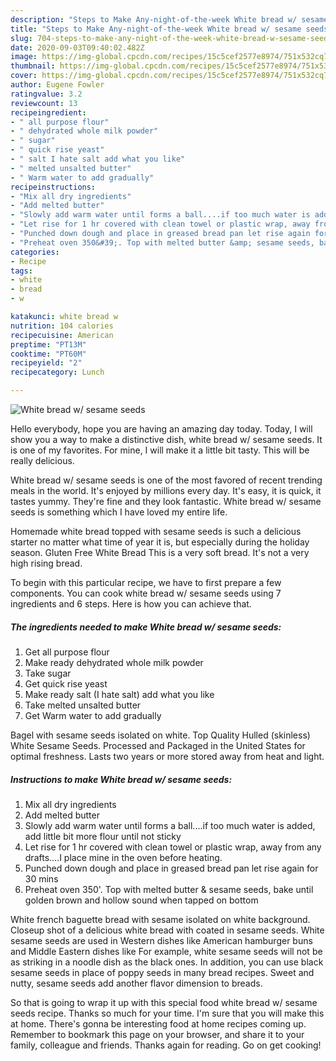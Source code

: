 ```yaml
---
description: "Steps to Make Any-night-of-the-week White bread w/ sesame seeds"
title: "Steps to Make Any-night-of-the-week White bread w/ sesame seeds"
slug: 704-steps-to-make-any-night-of-the-week-white-bread-w-sesame-seeds
date: 2020-09-03T09:40:02.482Z
image: https://img-global.cpcdn.com/recipes/15c5cef2577e8974/751x532cq70/white-bread-w-sesame-seeds-recipe-main-photo.jpg
thumbnail: https://img-global.cpcdn.com/recipes/15c5cef2577e8974/751x532cq70/white-bread-w-sesame-seeds-recipe-main-photo.jpg
cover: https://img-global.cpcdn.com/recipes/15c5cef2577e8974/751x532cq70/white-bread-w-sesame-seeds-recipe-main-photo.jpg
author: Eugene Fowler
ratingvalue: 3.2
reviewcount: 13
recipeingredient:
- " all purpose flour"
- " dehydrated whole milk powder"
- " sugar"
- " quick rise yeast"
- " salt I hate salt add what you like"
- " melted unsalted butter"
- " Warm water to add gradually"
recipeinstructions:
- "Mix all dry ingredients"
- "Add melted butter"
- "Slowly add warm water until forms a ball....if too much water is added, add little bit more flour until not sticky"
- "Let rise for 1 hr covered with clean towel or plastic wrap, away from any drafts....I place mine in the oven before heating."
- "Punched down dough and place in greased bread pan let rise again for 30 mins"
- "Preheat oven 350&#39;. Top with melted butter &amp; sesame seeds, bake until golden brown and hollow sound when tapped on bottom"
categories:
- Recipe
tags:
- white
- bread
- w

katakunci: white bread w 
nutrition: 104 calories
recipecuisine: American
preptime: "PT13M"
cooktime: "PT60M"
recipeyield: "2"
recipecategory: Lunch

---
```



![White bread w/ sesame seeds](https://img-global.cpcdn.com/recipes/15c5cef2577e8974/751x532cq70/white-bread-w-sesame-seeds-recipe-main-photo.jpg)

Hello everybody, hope you are having an amazing day today. Today, I will show you a way to make a distinctive dish, white bread w/ sesame seeds. It is one of my favorites. For mine, I will make it a little bit tasty. This will be really delicious.

White bread w/ sesame seeds is one of the most favored of recent trending meals in the world. It's enjoyed by millions every day. It's easy, it is quick, it tastes yummy. They're fine and they look fantastic. White bread w/ sesame seeds is something which I have loved my entire life.

Homemade white bread topped with sesame seeds is such a delicious starter no matter what time of year it is, but especially during the holiday season. Gluten Free White Bread This is a very soft bread. It&#39;s not a very high rising bread.


To begin with this particular recipe, we have to first prepare a few components. You can cook white bread w/ sesame seeds using 7 ingredients and 6 steps. Here is how you can achieve that.

<!--inarticleads1-->

##### The ingredients needed to make White bread w/ sesame seeds:

1. Get  all purpose flour
1. Make ready  dehydrated whole milk powder
1. Take  sugar
1. Get  quick rise yeast
1. Make ready  salt (I hate salt) add what you like
1. Take  melted unsalted butter
1. Get  Warm water to add gradually


Bagel with sesame seeds isolated on white. Top Quality Hulled (skinless) White Sesame Seeds. Processed and Packaged in the United States for optimal freshness. Lasts two years or more stored away from heat and light. 

<!--inarticleads2-->

##### Instructions to make White bread w/ sesame seeds:

1. Mix all dry ingredients
1. Add melted butter
1. Slowly add warm water until forms a ball....if too much water is added, add little bit more flour until not sticky
1. Let rise for 1 hr covered with clean towel or plastic wrap, away from any drafts....I place mine in the oven before heating.
1. Punched down dough and place in greased bread pan let rise again for 30 mins
1. Preheat oven 350&#39;. Top with melted butter &amp; sesame seeds, bake until golden brown and hollow sound when tapped on bottom


White french baguette bread with sesame isolated on white background. Closeup shot of a delicious white bread with coated in sesame seeds. White sesame seeds are used in Western dishes like American hamburger buns and Middle Eastern dishes like For example, white sesame seeds will not be as striking in a noodle dish as the black ones. In addition, you can use black sesame seeds in place of poppy seeds in many bread recipes. Sweet and nutty, sesame seeds add another flavor dimension to breads. 

So that is going to wrap it up with this special food white bread w/ sesame seeds recipe. Thanks so much for your time. I'm sure that you will make this at home. There's gonna be interesting food at home recipes coming up. Remember to bookmark this page on your browser, and share it to your family, colleague and friends. Thanks again for reading. Go on get cooking!
